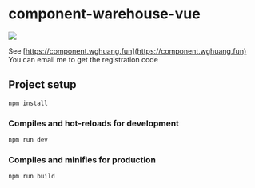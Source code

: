 # component-warehouse-vue
<img src="https://component.wghuang.fun/H.ico">  

See [https://component.wghuang.fun](https://component.wghuang.fun)
You can email me to get the registration code

## Project setup
```
npm install
```

### Compiles and hot-reloads for development
```
npm run dev
```

### Compiles and minifies for production
```
npm run build
```